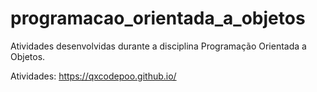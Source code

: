 # programacao_orientada_a_objetos
Atividades desenvolvidas durante a disciplina Programação Orientada a Objetos.

Atividades: https://qxcodepoo.github.io/
